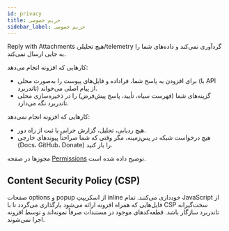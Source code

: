 ```yaml
---
id: privacy
title: حریم خصوصی
sidebar_label: حریم خصوصی
---
```


Reply with Attachments هیچ تحلیلی/telemetry گردآوری نمی‌کند و داده‌های شما را به جایی ارسال نمی‌کند.

کارهایی که افزونه انجام می‌دهد:

- برای افزودن به پاسخ شما، فراداده و فایل‌های پیوست را به‌صورت محلی (با API تاندربرد) از پیام اصلی می‌خواند.
- گزینه‌های شما (فهرست سیاه، تأیید، پاسخ پیش‌فرض) را در ذخیره‌سازی محلی تاندربرد نگه می‌دارد.

کارهایی که افزونه انجام نمی‌دهد:

- هیچ ردیابی، تحلیل، گزارش خرابی یا ثبت از راه دور.
- هیچ درخواست شبکه در پس‌زمینه، مگر وقتی که شما صراحتاً پیوندهای خارجی (Docs، GitHub، Donate) را باز کنید.

مجوزها در صفحه [Permissions](permissions) توضیح داده شده است.

## Content Security Policy (CSP)

صفحات options و popup از اسکریپتِ inline خودداری می‌کنند. تمام JavaScript از فایل‌هایی که همراه افزونه ارائه می‌شود بارگذاری می‌گردد تا با CSP سخت‌گیرانه تاندربرد سازگار باشد. قطعه‌کدهای موجود در مستندات صرفاً نمونه‌اند و توسط افزونه اجرا نمی‌شوند.
